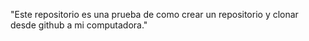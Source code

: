 "Este repositorio es una prueba de como crear un repositorio y clonar desde github a mi computadora."

